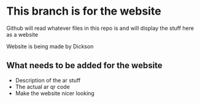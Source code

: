 # This branch is for the website
Github will read whatever files in this repo is and will display the stuff here as a website

Website is being made by Dickson

## What needs to be added for the website
- Description of the ar stuff
- The actual ar qr code
- Make the website nicer looking 
